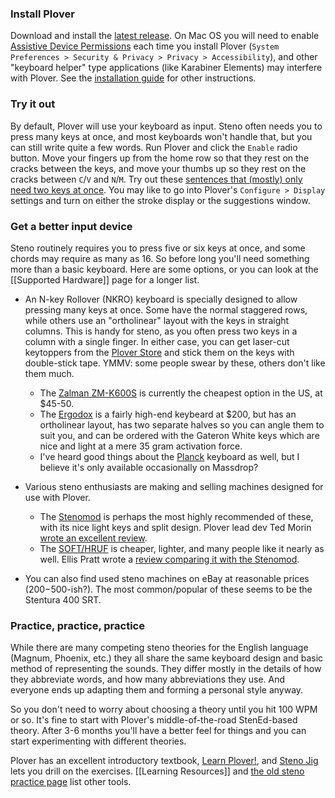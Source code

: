 ### Install Plover

Download and install the [latest release](https://github.com/openstenoproject/plover/releases/latest). On Mac OS you will need to enable [Assistive Device Permissions](https://support.apple.com/en-ca/HT202866) each time you install Plover (`System Preferences > Security & Privacy > Privacy > Accessibility`), and other "keyboard helper" type applications (like Karabiner Elements) may interfere with Plover. See the [installation guide](https://github.com/openstenoproject/plover/wiki/Installation-Guide#installation) for other instructions.

### Try it out

By default, Plover will use your keyboard as input. Steno often needs you to press many keys at once, and most keyboards won't handle that, but you can still write quite a few words. Run Plover and click the `Enable` radio button. Move your fingers up from the home row so that they rest on the cracks between the keys, and move your thumbs up so they rest on the cracks between `C`/`V` and `N`/`M`. Try out these [sentences that (mostly) only need two keys at once](https://joshuagrams.github.io/steno-jig/two-key). You may like to go into Plover's `Configure > Display` settings and turn on either the stroke display or the suggestions window.

### Get a better input device

Steno routinely requires you to press five or six keys at once, and some chords may require as many as 16. So before long you'll need something more than a basic keyboard. Here are some options, or you can look at the [[Supported Hardware]] page for a longer list.

* An N-key Rollover (NKRO) keyboard is specially designed to allow pressing many keys at once. Some have the normal staggered rows, while others use an "ortholinear" layout with the keys in straight columns. This is handy for steno, as you often press two keys in a column with a single finger. In either case, you can get laser-cut keytoppers from the [Plover Store](http://plover.deco-craft.com/) and stick them on the keys with double-stick tape. YMMV: some people swear by these, others don't like them much.
    * The [Zalman ZM-K600S](https://www.amazon.com/Zalman-Unlimited-Multi-Key-keyboard-ZM-K600S/dp/B0196J3IPE) is currently the cheapest option in the US, at $45-50.
    * The [Ergodox](https://ergodox-ez.com/) is a fairly high-end keybeard at $200, but has an ortholinear layout, has two separate halves so you can angle them to suit you, and can be ordered with the Gateron White keys which are nice and light at a mere 35 gram activation force.
    * I've heard good things about the [Planck](http://olkb.com/planck/) keyboard as well, but I believe it's only available occasionally on Massdrop?

* Various steno enthusiasts are making and selling machines designed for use with Plover.
    * The [Stenomod](http://stenomod.blogspot.com/) is perhaps the most highly recommended of these, with its nice light keys and split design. Plover lead dev Ted Morin [wrote an excellent review](http://www.teds.space/2016/10/stenomod-affordable-steno-machine.html).
    * The [SOFT/HRUF](https://softhruf.love/) is cheaper, lighter, and many people like it nearly as well. Ellis Pratt wrote a [review comparing it with the Stenomod](https://groups.google.com/d/msg/ploversteno/iraOYarRbdg/tlHeagOQGQAJ).

* You can also find used steno machines on eBay at reasonable prices ($200-$500-ish?). The most common/popular of these seems to be the Stentura 400 SRT.


### Practice, practice, practice

While there are many competing steno theories for the English language (Magnum, Phoenix, etc.) they all share the same keyboard design and basic method of representing the sounds. They differ mostly in the details of how they abbreviate words, and how many abbreviations they use. And everyone ends up adapting them and forming a personal style anyway.

So you don't need to worry about choosing a theory until you hit 100 WPM or so. It's fine to start with Plover's middle-of-the-road StenEd-based theory. After 3-6 months you'll have a better feel for things and you can start experimenting with different theories.

Plover has an excellent introductory textbook, [Learn Plover!](https://sites.google.com/site/ploverdoc/home), and [Steno Jig](https://joshuagrams.github.io/steno-jig/) lets you drill on the exercises. [[Learning Resources]] and [the old steno practice page](http://stenoknight.com/wiki/Practice) list other tools.
